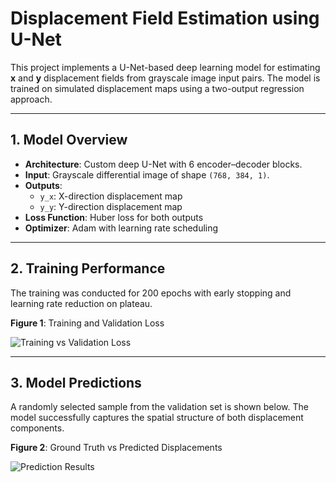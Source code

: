 #  Displacement Field Estimation using U-Net

This project implements a U-Net-based deep learning model for estimating **x** and **y** displacement fields from grayscale image input pairs. The model is trained on simulated displacement maps using a two-output regression approach.

---

## 1. Model Overview

- **Architecture**: Custom deep U-Net with 6 encoder–decoder blocks.
- **Input**: Grayscale differential image of shape `(768, 384, 1)`.
- **Outputs**:
  - `y_x`: X-direction displacement map
  - `y_y`: Y-direction displacement map
- **Loss Function**: Huber loss for both outputs
- **Optimizer**: Adam with learning rate scheduling

---

## 2. Training Performance

The training was conducted for 200 epochs with early stopping and learning rate reduction on plateau.

**Figure 1**: Training and Validation Loss  

![Training vs Validation Loss](../images/tv_acc_rr.png)

---

## 3. Model Predictions

A randomly selected sample from the validation set is shown below. The model successfully captures the spatial structure of both displacement components.

**Figure 2**: Ground Truth vs Predicted Displacements

![Prediction Results](../images/eg1.png)
